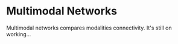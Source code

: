 # Multimodal Networks
Multimodal networks compares modalities connectivity.
It's still on working...
